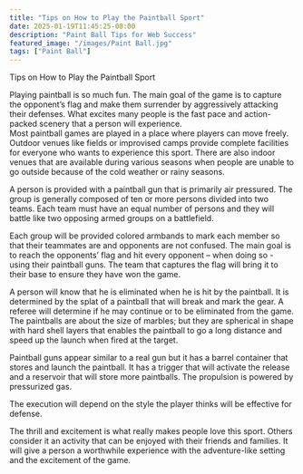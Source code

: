 ```yaml
---
title: "Tips on How to Play the Paintball Sport"
date: 2025-01-19T11:45:25-08:00
description: "Paint Ball Tips for Web Success"
featured_image: "/images/Paint Ball.jpg"
tags: ["Paint Ball"]
---
```


Tips on How to Play the Paintball Sport

Playing paintball is so much fun. The main goal of the game is to capture the opponent’s flag and make them surrender by aggressively attacking their defenses. What excites many people is the fast pace and action-packed scenery that a person will experience.  
Most paintball games are played in a place where players can move freely. Outdoor venues like fields or improvised camps provide complete facilities for everyone who wants to experience this sport. There are also indoor venues that are available during various seasons when people are unable to go outside because of the cold weather or rainy seasons.

A person is provided with a paintball gun that is primarily air pressured. The group is generally composed of ten or more persons divided into two teams. Each team must have an equal number of persons and they will battle like two opposing armed groups on a battlefield. 

Each group will be provided colored armbands to mark each member so that their teammates are and opponents are not confused. The main goal is to reach the opponents’ flag and hit every opponent – when doing so - using their paintball guns. The team that captures the flag will bring it to their base to ensure they have won the game. 

A person will know that he is eliminated when he is hit by the paintball. It is determined by the splat of a paintball that will break and mark the gear. A referee will determine if he may continue or to be eliminated from the game. The paintballs are about the size of marbles; but they are spherical in shape with hard shell layers that enables the paintball to go a long distance and speed up the launch when fired at the target. 

Paintball guns appear similar to a real gun but it has a barrel container that stores and launch the paintball. It has a trigger that will activate the release and a reservoir that will store more paintballs. The propulsion is powered by pressurized gas. 

The execution will depend on the style the player thinks will be effective for defense. 

The thrill and excitement is what really makes people love this sport. Others consider it an activity that can be enjoyed with their friends and families. It will give a person a worthwhile experience with the adventure-like setting and the excitement of the game.  

 

   



